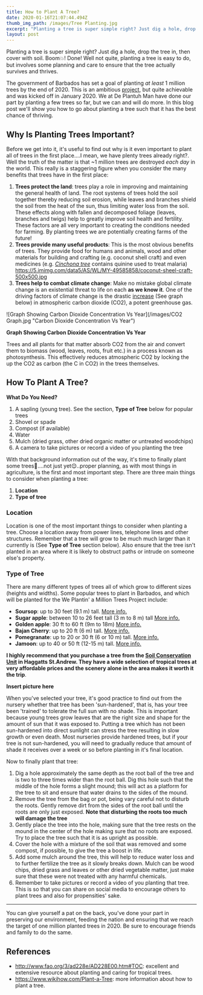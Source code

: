 ```yaml
---
title: How to Plant A Tree?
date: 2020-01-16T21:07:44.494Z
thumb_img_path: /images/Tree Planting.jpg
excerpt: "Planting a tree is super simple right? Just dig a hole, drop the tree in, then cover with soil. Boom\U0001F4A5! Done! Well not quite, planting a tree is easy to do, but involves some planning and care to ensure that the tree actually survives and thrives. "
layout: post
---
```

Planting a tree is super simple right? Just dig a hole, drop the tree in, then cover with soil. Boom💥! Done! Well not quite, planting a tree is easy to do, but involves some planning and care to ensure that the tree actually survives and thrives. 

The government of Barbados has set a goal of planting *at least* 1 million trees by the end of 2020. This is an ambitious [project](https://www.wegatherinbarbados.com/2020-ventures/1-million-trees/), but quite achievable and was kicked off in January 2020. We at De Plantuh Man have done our part by planting a few trees so far, but we can and will do more. In this blog post we'll show you how to go about planting a tree such that it has the best chance of thriving. 

## Why Is Planting Trees Important?

Before we get into it, it's useful to find out why is it even important to plant all of trees in the first place....I mean, we have plenty trees already right?. Well the truth of the matter is that ~1 million trees are destroyed *each day* in the world. This really is a staggering figure when you consider the many benefits that trees have in the first place:

1. **Trees protect the land**: trees play a role in improving and maintaining the general health of land. The root systems of trees hold the soil together thereby reducing soil erosion, while leaves and branches shield the soil from the heat of the sun, thus limiting water loss from the soil. These effects along with fallen and decomposed foliage (leaves, branches and twigs) help to greatly improve soil health and fertility. These factors are all very important to creating the conditions needed for farming. By planting trees we are potentially creating farms of the future!  
2. **Trees provide many useful products**: This is the most obvious benefits of trees. They provide food for humans and animals, wood and other materials for building and crafting (e.g. coconut shell craft) and even medicines (e.g. *[Cinchona tree](https://www.wikiwand.com/en/Cinchona#/Medicinal_use)* contains quinine used to treat malaria) https://5.imimg.com/data5/AS/WL/MY-49585858/coconut-sheel-craft-500x500.jpg
3. **Trees help to combat climate change**: Make no mistake global climate change is an existential threat to life on each **as we know it**. One of the driving factors of climate change is the drastic [increase](https://climate.nasa.gov/climate_resources/24/graphic-the-relentless-rise-of-carbon-dioxide/) (See graph below) in atmospheric carbon dioxide (CO2), a potent greenhouse gas. 

![Graph Showing Carbon Dioxide Concentration Vs Year](/images/CO2 Graph.jpg "Carbon Dioxide Concentration Vs Year")
<p class="img-title"> <strong>Graph Showing Carbon Dioxide Concentration Vs Year</strong></p>


Trees and all plants for that matter absorb CO2 from the air and convert them to biomass (wood, leaves, roots, fruit etc.) in a process known as photosynthesis. This effectively reduces atmospheric CO2 by locking the up the CO2 as carbon (the C in CO2) in the trees themselves. 

## How To Plant A Tree?

**What Do You Need?**

1. A sapling (young tree). See the section, **Type of Tree** below for popular trees
2. Shovel or spade
3. Compost (if available)
4. Water
5. Mulch (dried grass, other dried organic matter or untreated woodchips)
6. A camera to take pictures or record a video of you planting the tree

With that background information out of the way, it's time to finally plant some trees🙌....not just yet😌..proper planning, as with most things in agriculture, is the first and most important step.  There are three main things to consider when planting a tree:

1. **Location**
2. **Type of tree**

### Location

Location is one of the most important things to consider when planting a tree. Choose a location away from power lines, telephone lines and other structures. Remember that a tree will grow to be much much larger than it currently is (See **Type of Tree** section below). Also ensure that the tree isn't planted in an area where it is likely to obstruct paths or intrude on someone else's property. 

### Type of Tree

There are many different types of trees all of which grow to different sizes (heights and widths). Some popular trees to plant in Barbados, and which will be planted for the We Plantin' a Million Trees Project include:

* **Soursop**: up to 30 feet (9.1 m) tall. [More info.](https://homeguides.sfgate.com/grow-guanabana-soursop-plants-57349.html)
* **Sugar apple**: between 10 to 26 feet tall (3 m to 8 m) tall [More info.](https://hort.purdue.edu/newcrop/morton/sugar_apple.html)
* **Golden apple**: 30 ft to 60 ft (9m to 18m) [More info.](https://hort.purdue.edu/newcrop/morton/ambarella_ars.html)
* **Bajan Cherry**: up to 20 ft (6 m) tall.  [More info.](https://hort.purdue.edu/newcrop/morton/barbados_cherry.html)
* **Pomegranate**: up to 20 or 30 ft (6 or 10 m) tall. [More info.](https://hort.purdue.edu/newcrop/morton/pomegranate.html)
* **Jamoon**: up to 40 or 50 ft (12-15 m) tall. [More info.](https://hort.purdue.edu/newcrop/morton/jambolan.html)

**I highly recommend that you purchase a tree from the [Soil Conservation Unit](https://www.agriculture.gov.bb/Departments/Soil-Conservation-Unit/) in Haggatts St.Andrew. They have a wide selection of tropical trees at very affordable prices and the scenery alone in the area makes it worth it the trip**.

**Insert picture here**

When you've selected your tree, it's good practice to find out from the nursery whether that tree has been 'sun-hardened', that is, has your tree been 'trained' to tolerate the full sun with no shade. This is important because young trees grow leaves that are the right size and shape for the amount of sun that it was exposed to. Putting a tree which has not been sun-hardened into direct sunlight can stress the tree resulting in slow growth or even death. Most nurseries provide hardened trees, but if your tree is not sun-hardened, you will need to gradually reduce that amount of shade it receives over a week or so before planting in it's final location.

Now to finally plant that tree:

1. Dig a hole approximately the same depth as the root ball of the tree and is two to three times wider than the root ball. Dig this hole such that the middle of the hole forms a slight mound; this will act as a platform for the tree to sit and ensure that water drains to the sides of the mound.
2. Remove the tree from the bag or pot, being vary careful not to disturb the roots. Gently remove dirt from the sides of the root ball until the roots are only just exposed. **Note that disturbing the roots too much will damage the tree**
3. Gently place the tree into the hole, making sure that the tree rests on the mound in the center of the hole making sure that no roots are exposed. Try to place the tree such that it is as upright as possible.
4. Cover the hole with a mixture of the soil that was removed and some compost, if possible, to give the tree a boost in life.
5. Add some mulch around the tree, this will help to reduce water loss and to further fertilize the tree as it slowly breaks down. Mulch can be wood chips, dried grass and leaves or other dried vegetable matter, just make sure that these were not treated with any harmful chemicals.
6. Remember to take pictures or record a video of you planting that tree. This is so that you can share on social media to encourage others to plant trees and also for propensities' sake.

- - -

You can give yourself a pat on the back, you've done your part in preserving our environment, feeding the nation and ensuring that we reach the target of one million planted trees in 2020. Be sure to encourage friends and family to do the same.

## References

* http://www.fao.org/3/ad228e/AD228E00.htm#TOC: excellent and extensive resource about planting and caring for tropical trees.
* https://www.wikihow.com/Plant-a-Tree: more information about how to plant a tree.
